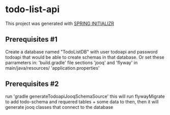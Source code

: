 # todo-list-api

This project was generated with [SPRING INITIALIZR](https://start.spring.io/)

## Prerequisites #1

Create a database named "TodoListDB" with user todoapi and password todoapi that would be able to create schemas in that database.
Or set these parrameters in:
   'build.gradle' file sections 'jooq' and 'flyway'
   in main/java/resources/ 'application.properties'
   
## Prerequisites #2
run 'gradle generateTodoapiJooqSchemaSource' this will run flywayMigrate to add todo-schema and requered tables + some data to then, then it will generate jooq classes that connect to the database
